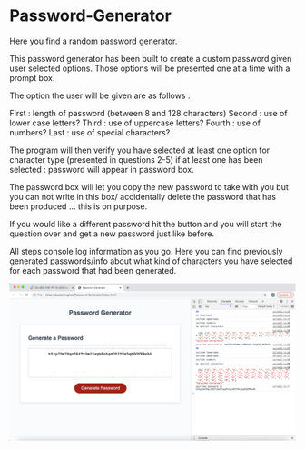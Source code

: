 # Password-Generator

Here you find a random password generator. 

This password generator has been built to create a custom password given user selected options. Those options will be presented one at a time with a prompt box. 

The option the user will be given are as follows : 

First : length of password (between 8 and 128 characters)
Second : use of lower case letters?
Third : use of uppercase letters?
Fourth : use of numbers?
Last : use of special characters? 

The program will then verify you have selected at least one option for character type (presented in questions 2-5) if at least one has been selected : password will appear in password box.

The password box will let you copy the new password to take with you but you can not write in this box/ accidentally delete the password that has been produced … this is on purpose. 

If you would like a different password hit the button and you will start the question over and get a new password just like before.

All steps console log information as you go. Here you can find previously generated passwords/info about what kind of characters you have selected for each password that had been generated.  

![](assets/password-generator1-17-21.png)
